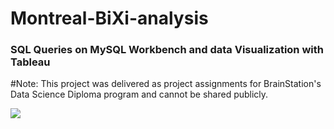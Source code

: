 # Montreal-BiXi-analysis
### SQL Queries on MySQL Workbench and data Visualization with Tableau

#Note: This project was delivered as project assignments for BrainStation's Data Science Diploma program and cannot be shared publicly.

 ![](images/bixi.png)
